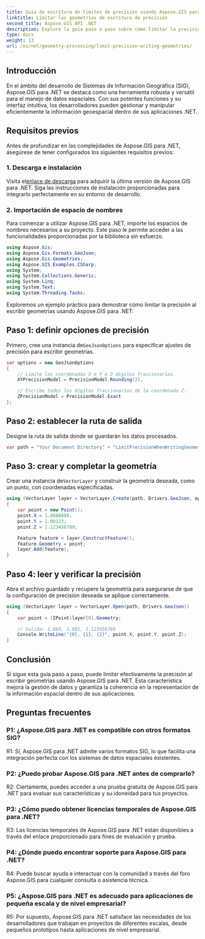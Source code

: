 ```yaml
---
title: Guía de escritura de límites de precisión usando Aspose.GIS para .NET
linktitle: Limitar las geometrías de escritura de precisión
second_title: Aspose.GIS API .NET
description: Explore la guía paso a paso sobre cómo limitar la precisión al escribir geometrías usando Aspose.GIS para .NET. Mejore la gestión de datos espaciales sin esfuerzo.
type: docs
weight: 13
url: /es/net/geometry-processing/limit-precision-writing-geometries/
---
```

## Introducción

En el ámbito del desarrollo de Sistemas de Información Geográfica (SIG), Aspose.GIS para .NET se destaca como una herramienta robusta y versátil para el manejo de datos espaciales. Con sus potentes funciones y su interfaz intuitiva, los desarrolladores pueden gestionar y manipular eficientemente la información geoespacial dentro de sus aplicaciones .NET.

## Requisitos previos

Antes de profundizar en las complejidades de Aspose.GIS para .NET, asegúrese de tener configurados los siguientes requisitos previos:

### 1. Descarga e instalación

 Visita el[enlace de descarga](https://releases.aspose.com/gis/net/) para adquirir la última versión de Aspose.GIS para .NET. Siga las instrucciones de instalación proporcionadas para integrarlo perfectamente en su entorno de desarrollo.

### 2. Importación de espacio de nombres

Para comenzar a utilizar Aspose.GIS para .NET, importe los espacios de nombres necesarios a su proyecto. Este paso le permite acceder a las funcionalidades proporcionadas por la biblioteca sin esfuerzo.

```csharp
using Aspose.Gis;
using Aspose.Gis.Formats.GeoJson;
using Aspose.Gis.Geometries;
using Aspose.GIS.Examples.CSharp;
using System;
using System.Collections.Generic;
using System.Linq;
using System.Text;
using System.Threading.Tasks;
```

Exploremos un ejemplo práctico para demostrar cómo limitar la precisión al escribir geometrías usando Aspose.GIS para .NET:

## Paso 1: definir opciones de precisión

 Primero, cree una instancia de`GeoJsonOptions` para especificar ajustes de precisión para escribir geometrías.

```csharp
var options = new GeoJsonOptions
{
    // Limite las coordenadas X e Y a 3 dígitos fraccionarios.
    XYPrecisionModel = PrecisionModel.Rounding(3),

    // Escribe todos los dígitos fraccionarios de la coordenada Z.
    ZPrecisionModel = PrecisionModel.Exact
};
```

## Paso 2: establecer la ruta de salida

Designe la ruta de salida donde se guardarán los datos procesados.

```csharp
var path = "Your Document Directory" + "LimitPrecisionWhenWritingGeometries_out.json";
```

## Paso 3: crear y completar la geometría

 Crear una instancia de`VectorLayer` y construir la geometría deseada, como un punto, con coordenadas especificadas.

```csharp
using (VectorLayer layer = VectorLayer.Create(path, Drivers.GeoJson, options))
{
    var point = new Point();
    point.X = 1.8888888;
    point.Y = 1.00123;
    point.Z = 1.123456789;

    Feature feature = layer.ConstructFeature();
    feature.Geometry = point;
    layer.Add(feature);
}
```

## Paso 4: leer y verificar la precisión

Abra el archivo guardado y recupere la geometría para asegurarse de que la configuración de precisión deseada se aplique correctamente.

```csharp
using (VectorLayer layer = VectorLayer.Open(path, Drivers.GeoJson))
{
    var point = (IPoint)layer[0].Geometry;

    // Salida: 1.889, 1.001, 1.123456789
    Console.WriteLine("{0}, {1}, {2}", point.X, point.Y, point.Z);
}
```

## Conclusión

Si sigue esta guía paso a paso, puede limitar efectivamente la precisión al escribir geometrías usando Aspose.GIS para .NET. Esta característica mejora la gestión de datos y garantiza la coherencia en la representación de la información espacial dentro de sus aplicaciones.

## Preguntas frecuentes

### P1: ¿Aspose.GIS para .NET es compatible con otros formatos SIG?

R1: Sí, Aspose.GIS para .NET admite varios formatos SIG, lo que facilita una integración perfecta con los sistemas de datos espaciales existentes.

### P2: ¿Puedo probar Aspose.GIS para .NET antes de comprarlo?

R2: Ciertamente, puedes acceder a una prueba gratuita de Aspose.GIS para .NET para evaluar sus características y su idoneidad para tus proyectos.

### P3: ¿Cómo puedo obtener licencias temporales de Aspose.GIS para .NET?

R3: Las licencias temporales de Aspose.GIS para .NET están disponibles a través del enlace proporcionado para fines de evaluación y prueba.

### P4: ¿Dónde puedo encontrar soporte para Aspose.GIS para .NET?

R4: Puede buscar ayuda e interactuar con la comunidad a través del foro Aspose.GIS para cualquier consulta o asistencia técnica.

### P5: ¿Aspose.GIS para .NET es adecuado para aplicaciones de pequeña escala y de nivel empresarial?

R5: Por supuesto, Aspose.GIS para .NET satisface las necesidades de los desarrolladores que trabajan en proyectos de diferentes escalas, desde pequeños prototipos hasta aplicaciones de nivel empresarial.